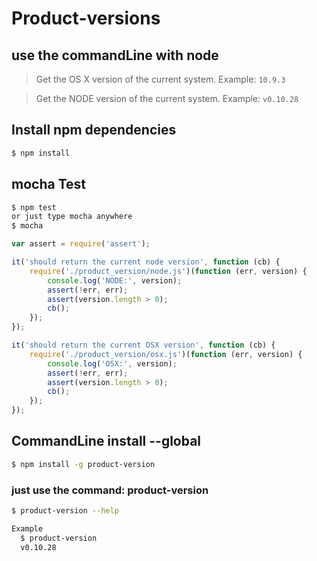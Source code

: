 
# Product-versions

## use the commandLine with node

> Get the OS X version of the current system. Example: `10.9.3`

> Get the NODE version of the current system. Example: `v0.10.28`


## Install npm dependencies

```sh
$ npm install
```


## mocha Test

```js
$ npm test
or just type mocha anywhere
$ mocha
```


```js
var assert = require('assert');

it('should return the current node version', function (cb) {
	require('./product_version/node.js')(function (err, version) {
		console.log('NODE:', version);
		assert(!err, err);
		assert(version.length > 0);
		cb();
	});
});

it('should return the current OSX version', function (cb) {
	require('./product_version/osx.js')(function (err, version) {
		console.log('OSX:', version);
		assert(!err, err);
		assert(version.length > 0);
		cb();
	});
});
```


## CommandLine install --global

```sh
$ npm install -g product-version
```

### just use the command: product-version 
```sh
$ product-version --help

Example
  $ product-version
  v0.10.28
```

